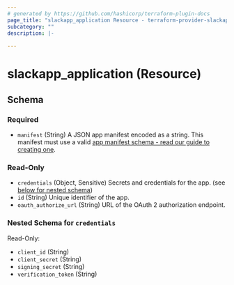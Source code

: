 ```yaml
---
# generated by https://github.com/hashicorp/terraform-plugin-docs
page_title: "slackapp_application Resource - terraform-provider-slackapp"
subcategory: ""
description: |-
  
---
```


# slackapp_application (Resource)





<!-- schema generated by tfplugindocs -->
## Schema

### Required

- `manifest` (String) A JSON app manifest encoded as a string. This manifest must use a valid [app manifest schema - read our guide to creating one](https://api.slack.com/reference/manifests#fields).

### Read-Only

- `credentials` (Object, Sensitive) Secrets and credentials for the app. (see [below for nested schema](#nestedatt--credentials))
- `id` (String) Unique identifier of the app.
- `oauth_authorize_url` (String) URL of the OAuth 2 authorization endpoint.

<a id="nestedatt--credentials"></a>
### Nested Schema for `credentials`

Read-Only:

- `client_id` (String)
- `client_secret` (String)
- `signing_secret` (String)
- `verification_token` (String)
